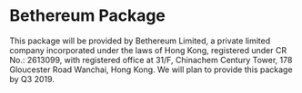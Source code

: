 # Bethereum Package

This package will be provided by Bethereum Limited, a private limited company incorporated under the laws of Hong Kong, registered under CR No.: 2613099, with registered office at 31/F, Chinachem Century Tower, 178 Gloucester Road Wanchai, Hong Kong. We will plan to provide this package by Q3 2019.
